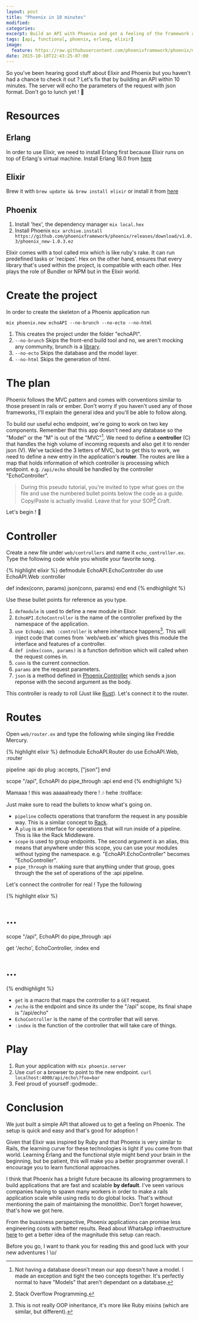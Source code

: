 ```yaml
---
layout: post
title: "Phoenix in 10 minutes"
modified:
categories:
excerpt: Build an API with Phoenix and get a feeling of the framework already.
tags: [api, functional, phoenix, erlang, elixir]
image:
  feature: https://raw.githubusercontent.com/phoenixframework/phoenix/master/priv/static/phoenix.png
date: 2015-10-10T22:43:25-07:00
---
```


So you've been hearing good stuff about Elixir and Phoenix but you
haven't had a chance to check it out ? Let's fix that by building an API
within 10 minutes. The server will echo the parameters of the request
with json format. Don't go to lunch yet ! :open_hands:

# Resources

## Erlang

In order to use Elixir, we need to install Erlang first because Elixir
runs on top of Erlang's virtual machine. Install Erlang 18.0 from
[here](https://www.erlang-solutions.com/downloads/download-erlang-otp)

## Elixir

Brew it with `brew update && brew install elixir` or install it from [here](http://elixir-lang.org/install.html#distributions)

## Phoenix

1. Install 'hex', the dependency manager `mix local.hex`
2. Install Phoenix `mix archive.install
https://github.com/phoenixframework/phoenix/releases/download/v1.0.3/phoenix_new-1.0.3.ez`

Elixir comes with a tool called mix which is like ruby's rake. It can run
predefined tasks or 'recipes'.  Hex on the other hand, ensures that
every library that's used within the project, is compatible with each other.
Hex plays the role of Bundler or NPM but in the Elixir world.

# Create the project

In order to create the skeleton of a Phoenix application run

`mix phoenix.new echoAPI --no-brunch --no-ecto --no-html`

1. This creates the project under the folder "echoAPI".
2. `--no-brunch` Skips the front-end build tool and no, we aren't
   mocking any community, brunch is a [library](http://brunch.io/).
3. `--no-ecto` Skips the database and the model layer.
4. `--no-html` Skips the generation of html.

# The plan

Phoenix follows the MVC pattern and comes with conventions
similar to those present in rails or ember. Don't worry if you haven't
used any of those frameworks, I'll explain the general idea and you'll
be able to follow along.

To build our useful echo endpoint, we're going to work on two key
components.  Remember that this app doesn't need any database so the
"Model" or the "M" is out of the "MVC"[^1]. We need to define a
**controller** (C) that handles the high volume of incoming requests and
also get it to render json (V).  We've tackled the 3 letters of MVC,
but to get this to work, we need to define a new entry in the
application's **router**. The routes are like a map that holds
information of which controller is processing which endpoint. e.g.
`/api/echo` should be handled by the controller "EchoController".

> During this pseudo tutorial, you're invited to type what goes on the
> file and use the numbered bullet points below the code as a guide.
> Copy/Paste is actually invalid. Leave that for your SOP[^2] Craft.

Let's begin ! :muscle:

# Controller

Create a new file under `web/controllers` and name it
`echo_controller.ex`. Type the following code while you whistle your
favorite song.

{% highlight elixir %}
defmodule EchoAPI.EchoController do
  use EchoAPI.Web :controller

  def index(conn, params)
    json(conn, params)
  end
end
{% endhighlight %}

Use these bullet points for reference as you type.

1. `defmodule` is used to define a new module in Elixir.
2. `EchoAPI.EchoController` is the name of the controller prefixed by
   the namespace of the application.
3. `use EchoApi.Web :controller` is where inheritance happens[^3]. This will inject code that comes from `web/web.ex' which
  gives this module the interface and features of a controller.
4. `def index(conn, params)` is a function definition which will called
   when the request comes in.
5. `conn` is the current connection.
6. `params` are the request parameters.
7. `json` is a method defined in
[Phoenix.Controller](http://hexdocs.pm/phoenix/Phoenix.Controller.html#json/2)
which sends a json reponse with the second argument as the body.


This controller is ready to roll (Just like [Rust](https://twitter.com/_alan_andrade/status/450003473510047744)). Let's connect it to the
router.

# Routes

Open `web/router.ex` and type the following while singing like Freddie
Mercury.

{% highlight elixir %}
defmodule EchoAPI.Router do
  use EchoAPI.Web, :router

  pipeline :api do
    plug :accepts, ["json"]
  end

  scope "/api", EchoAPI do
    pipe_through :api
  end
end
{% endhighlight %}

Mamaaa ! this was aaaaalready there ! :notes: hehe :trollface:

Just make sure to read the bullets to know what's going on.

- `pipeline` collects operations that transform the request in any possible
way.  This is a similar concept to [Rack](http://rack.github.io/).
- A `plug` is an interface for operations that will run inside of a
  pipeline. This is like the Rack Middleware.
- `scope` is used to group endpoints. The second argument is an
  alias, this means that anywhere under this scope, you can use your modules
without typing the namespace. e.g. "EchoAPI.EchoController" becomes
"EchoController".
- `pipe_through` is making sure that anything under that group, goes
  through the the set of operations of the :api pipeline.

Let's connect the controller for real ! Type the following

{% highlight elixir %}
# ...
scope "/api", EchoAPI do
  pipe_through :api

  get '/echo', EchoController, :index
end
# ...
{% endhighlight %}

- `get` is a macro that maps the controller to a `GET` request.
- `/echo` is the endpoint and since its under the "/api" scope, its
  final shape is "/api/echo"
- `EchoController` is the name of the controller that will serve.
- `:index` is the function of the controller that will take care of
  things.

# Play

1. Run your application with `mix phoenix.server`
2. Use curl or a browser to point to the new endpoint. `curl
   localhost:4000/api/echo\?foo=bar`
3. Feel proud of yourself :godmode:.

# Conclusion

We just built a simple API that allowed us to get a feeling on Phoenix.
The setup is quick and easy and that's good for adoption !

Given that Elixir was inspired by Ruby and that Phoenix is very similar to
Rails, the learning curve for these technologies is light if you come from
that world. Learning Erlang and the functional style might bend your
brain in the beginning, but be patient, this will make you a better
programmer overall. I encourage you to learn functional approaches.

I think that Phoenix has a bright future because its allowing
programmers to build applications that are fast and scalable __by default__.
I've seen various companies having to spawn many workers in order to make
a rails application scale while using redis to do global locks. That's without
mentioning the pain of maintaining the monolithic. Don't forget however,
that's how we got here.

From the bussiness perspective, Phoenix applications can promise less
engineering costs with better results. Read about WhatsApp
infraestructure [here](http://highscalability.com/blog/2014/2/26/the-whatsapp-architecture-facebook-bought-for-19-billion.html)
to get a better idea of the magnitude this setup can reach.

Before you go, I want to thank you for reading this and good luck with
your new adventures !  \o/


[^1]: Not having a database doesn't mean our app doesn't have a model.  I made an exception and tight the two concepts together. It's perfectly normal to have "Models" that aren't dependant on a database.
[^2]: Stack Overflow Programming.
[^3]: This is not really OOP inheritance, it's more like Ruby mixins (which are similar, but different).
